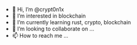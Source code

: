 - 👋 Hi, I’m @crypt0n1x
- 👀 I’m interested in blockchain
- 🌱 I’m currently learning rust, crypto, blockchain
- 💞️ I’m looking to collaborate on ...
- 📫 How to reach me ...

<!---
crypt0n1x/crypt0n1x is a ✨ special ✨ repository because its `README.md` (this file) appears on your GitHub profile.
You can click the Preview link to take a look at your changes.
--->
